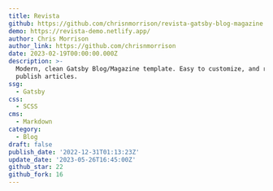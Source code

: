 ```yaml
---
title: Revista
github: https://github.com/chrisnmorrison/revista-gatsby-blog-magazine
demo: https://revista-demo.netlify.app/
author: Chris Morrison
author_link: https://github.com/chrisnmorrison
date: 2023-02-19T00:00:00.000Z
description: >-
  Modern, clean Gatsby Blog/Magazine template. Easy to customize, and ready to
  publish articles.
ssg:
  - Gatsby
css:
  - SCSS
cms:
  - Markdown
category:
  - Blog
draft: false
publish_date: '2022-12-31T01:13:23Z'
update_date: '2023-05-26T16:45:00Z'
github_star: 22
github_fork: 16
---
```

